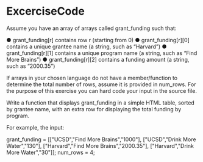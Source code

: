 # ExcerciseCode

Assume you have an array of arrays called grant_funding such that:

●	grant_funding[r] contains row r (starting from 0)
●	grant_funding[r][0] contains a unique grantee name (a string, such as “Harvard”)
●	grant_funding[r][1] contains a unique program name (a string, such as “Find More Brains”)
●	grant_funding[r][2] contains a funding amount (a string, such as “2000.35”)

If arrays in your chosen language do not have a member/function to determine the total number of rows, assume it is provided in num_rows. For the purpose of this exercise you can hard code your input in the source file. 

Write a function that displays grant_funding in a simple HTML table, sorted by grantee name, with an extra row for displaying the total funding by program.

For example, the input:

grant_funding = [["UCSD","Find More Brains","1000"],
                 ["UCSD","Drink More Water","130"],
                 ["Harvard","Find More Brains","2000.35"],
                 ["Harvard","Drink More Water","30"]];
num_rows = 4;



